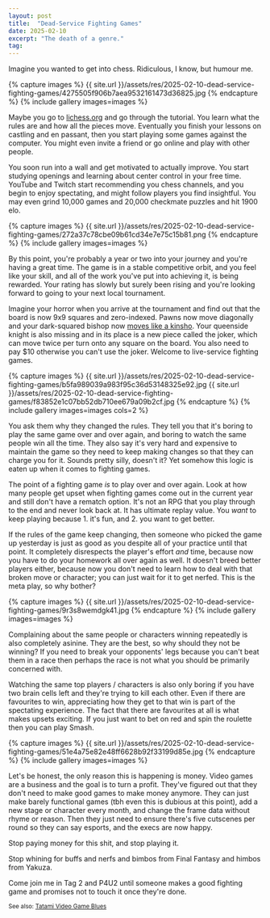 ```yaml
---
layout: post
title:  "Dead-Service Fighting Games"
date: 2025-02-10
excerpt: "The death of a genre."
tag:
---
```


Imagine you wanted to get into chess. Ridiculous, I know, but humour me.

{% capture images %}
    {{ site.url }}/assets/res/2025-02-10-dead-service-fighting-games/4275505f906b7aea9532161473d36825.jpg
{% endcapture %}
{% include gallery images=images %}

Maybe you go to [lichess.org](https://lichess.org) and go through the tutorial. You learn what the rules are and how all the pieces move. Eventually you finish your lessons on castling and en passant, then you start playing some games against the computer. You might even invite a friend or go online and play with other people.

You soon run into a wall and get motivated to actually improve. You start studying openings and learning about center control in your free time. YouTube and Twitch start recommending you chess channels, and you begin to enjoy spectating, and might follow players you find insightful. You may even grind 10,000 games and 20,000 checkmate puzzles and hit 1900 elo.

{% capture images %}
    {{ site.url }}/assets/res/2025-02-10-dead-service-fighting-games/272a37c78cbe09b61cd34e7e75c15b81.png
{% endcapture %}
{% include gallery images=images %}

By this point, you're probably a year or two into your journey and you're having a great time. The game is in a stable competitive orbit, and you feel like your skill, and all of the work you've put into achieving it, is being rewarded. Your rating has slowly but surely been rising and you're looking forward to going to your next local tournament.

Imagine your horror when you arrive at the tournament and find out that the board is now 9x9 squares and zero-indexed. Pawns now move diagonally and your dark-squared bishop now [moves like a kinsho](https://lishogi.org/learn#/3/1). Your queenside knight is also missing and in its place is a new piece called the joker, which can move twice per turn onto any square on the board. You also need to pay $10 otherwise you can't use the joker. Welcome to live-service fighting games.

{% capture images %}
    {{ site.url }}/assets/res/2025-02-10-dead-service-fighting-games/b5fa989039a983f95c36d53148325e92.jpg
    {{ site.url }}/assets/res/2025-02-10-dead-service-fighting-games/f83852e1c07bb52db710ee679a09b2cf.jpg
{% endcapture %}
{% include gallery images=images cols=2 %}

You ask them why they changed the rules. They tell you that it's boring to play the same game over and over again, and boring to watch the same people win all the time. They also say it's very hard and expensive to maintain the game so they need to keep making changes so that they can charge you for it. Sounds pretty silly, doesn't it? Yet somehow this logic is eaten up when it comes to fighting games.

The point of a fighting game *is* to play over and over again. Look at how many people get upset when fighting games come out in the current year and still don't have a rematch option. It's not an RPG that you play through to the end and never look back at. It has ultimate replay value. You *want* to keep playing because 1. it's fun, and 2. you want to get better.

If the rules of the game keep changing, then someone who picked the game up yesterday is just as good as you despite all of your practice until that point. It completely disrespects the player's effort *and* time, because now you have to do your homework all over again as well. It doesn't breed better players either, because now you don't need to learn how to deal with that broken move or character; you can just wait for it to get nerfed. This is the meta play, so why bother?

{% capture images %}
    {{ site.url }}/assets/res/2025-02-10-dead-service-fighting-games/9r3s8wemdgk41.jpg
{% endcapture %}
{% include gallery images=images %}

Complaining about the same people or characters winning repeatedly is also completely asinine. They are the best, so why should they not be winning? If you need to break your opponents' legs because you can't beat them in a race then perhaps the race is not what you should be primarily concerned with.

Watching the same top players / characters is also only boring if you have two brain cells left and they're trying to kill each other. Even if there are favourites to win, appreciating how they get to that win is part of the spectating experience. The fact that there are favourites at all is what makes upsets exciting. If you just want to bet on red and spin the roulette then you can play Smash.

{% capture images %}
    {{ site.url }}/assets/res/2025-02-10-dead-service-fighting-games/51e4a75e82e48ff6628b92f33199d85e.jpg
{% endcapture %}
{% include gallery images=images %}

Let's be honest, the only reason this is happening is money. Video games are a business and the goal is to turn a profit. They've figured out that they don't need to make good games to make money anymore. They can just make barely functional games (tbh even this is dubious at this point), add a new stage or character every month, and change the frame data without rhyme or reason. Then they just need to ensure there's five cutscenes per round so they can say esports, and the execs are now happy.

Stop paying money for this shit, and stop playing it.

Stop whining for buffs and nerfs and bimbos from Final Fantasy and himbos from Yakuza.

Come join me in Tag 2 and P4U2 until someone makes a good fighting game and promises not to touch it once they're done.

<small>See also: <a href="{{ site.url }}/video-game-blues#fighting-games">Tatami Video Game Blues</a>
